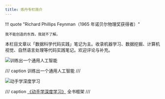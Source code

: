 ```yaml
---
title: 炼丹专栏简介
---
```


!!! quote "Richard Phillips Feynman（1965 年诺贝尔物理奖获得者）"

    我不能创造的东西，我就不了解。

本栏目文章以「数据科学代码实践」笔记为主。收录机器学习、数据挖掘、计算机视觉、自然语言处理等代码实践笔记。欢迎评论与补充。

![训练出一个通用人工智能](https://dwj-oss.oss-cn-nanjing.aliyuncs.com/images/202501302119120.png)

/// caption
训练出一个通用人工智能
///

![动手学深度学习](https://dwj-oss.oss-cn-nanjing.aliyuncs.com/images/20250306090820594.svg)

/// caption
[《动手学深度学习》](https://zh.d2l.ai/index.html) 全书框架
///
